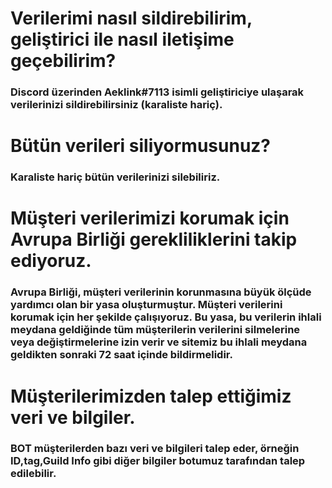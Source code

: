 # Verilerimi nasıl sildirebilirim, geliştirici ile nasıl iletişime geçebilirim?
### Discord üzerinden Aeklink#7113 isimli geliştiriciye ulaşarak verilerinizi sildirebilirsiniz (karaliste hariç).

# Bütün verileri siliyormusunuz?
### Karaliste hariç bütün verilerinizi silebiliriz.

# Müşteri verilerimizi korumak için Avrupa Birliği gerekliliklerini takip ediyoruz.

### Avrupa Birliği, müşteri verilerinin korunmasına büyük ölçüde yardımcı olan bir yasa oluşturmuştur. Müşteri verilerini korumak için her şekilde çalışıyoruz. Bu yasa, bu verilerin ihlali meydana geldiğinde tüm müşterilerin verilerini silmelerine veya değiştirmelerine izin verir ve sitemiz bu ihlali meydana geldikten sonraki 72 saat içinde bildirmelidir.

# Müşterilerimizden talep ettiğimiz veri ve bilgiler.

###  BOT müşterilerden bazı veri ve bilgileri talep eder, örneğin ID,tag,Guild Info gibi diğer bilgiler botumuz tarafından talep edilebilir.
